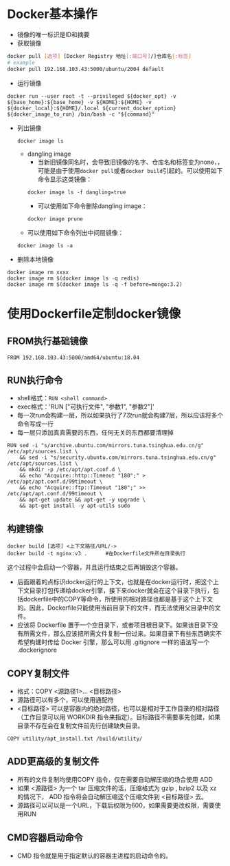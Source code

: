 # Docker基本操作
- 镜像的唯一标识是ID和摘要
- 获取镜像
```bash
docker pull [选项] [Docker Registry 地址[:端口号]/]仓库名[:标签]
# example
docker pull 192.168.103.43:5000/ubuntu/2004 default
```
- 运行镜像
```shell
docker run --user root -t --privileged ${docker_opt} -v ${base_home}:${base_home} -v ${HOME}:${HOME} -v ${docker_local}:${HOME}/.local ${current_docker_option} ${docker_image_to_run} /bin/bash -c "${command}"
```
- 列出镜像
	```shell
	docker image ls
	```
	- dangling image
		- 当新旧镜像同名时，会导致旧镜像的名字、仓库名和标签变为none，，可能是由于使用`docker pull`或者`docker build`引起的。可以使用如下命令显示这类镜像：
		```shell
		docker image ls -f dangling=true
		```
		- 可以使用如下命令删除dangling image：
		```shell
		docker image prune
		```
	- 可以使用如下命令列出中间层镜像：
	```shell
	docker image ls -a
	```
- 删除本地镜像
```shell
docker image rm xxxx
docker image rm $(docker image ls -q redis)
docker image rm $(docker image ls -q -f before=mongo:3.2)
```
# 使用Dockerfile定制docker镜像
## FROM执行基础镜像
```shell
FROM 192.168.103.43:5000/amd64/ubuntu:18.04
```
## RUN执行命令
- shell格式：`RUN <shell command>`
- exec格式：'RUN \["可执行文件", "参数1", "参数2"\]'
- 每一次run会构建一层，所以如果执行了7次run就会构建7层，所以应该将多个命令写成一行
- 每一层只添加真真需要的东西，任何无关的东西都要清理掉
```shell
RUN sed -i "s/archive.ubuntu.com/mirrors.tuna.tsinghua.edu.cn/g" /etc/apt/sources.list \
    && sed -i "s/security.ubuntu.com/mirrors.tuna.tsinghua.edu.cn/g" /etc/apt/sources.list \
    && mkdir -p /etc/apt/apt.conf.d \
    && echo "Acquire::http::Timeout "180";" > /etc/apt/apt.conf.d/99timeout \
    && echo "Acquire::ftp::Timeout "180";" >> /etc/apt/apt.conf.d/99timeout \
    && apt-get update && apt-get -y upgrade \
    && apt-get install -y apt-utils sudo
```
## 构建镜像
```shell
docker build [选项] <上下文路径/URL/->
docker build -t nginx:v3 .      #在Dockerfile文件所在目录执行
```
这个过程中会启动一个容器，并且运行结束之后再销毁这个容器。
- 后面跟着的点标识docker运行的上下文，也就是在docker运行时，把这个上下文目录打包传递给docker引擎，接下来docker就会在这个目录下执行，包括dockerfile中的COPY等命令，所使用的相对路径也都是基于这个上下文的。因此，Dockerfile只能使用当前目录下的文件，而无法使用父目录中的文件。
- 应该将 Dockerfile 置于一个空目录下，或者项目根目录下。如果该目录下没有所需文件，那么应该把所需文件复制一份过来。如果目录下有些东西确实不希望构建时传给 Docker 引擎，那么可以用 .gitignore 一样的语法写一个 .dockerignore
## COPY复制文件
- 格式：COPY <源路径1>... <目标路径>
- 源路径可以有多个，可以使用通配符
- <目标路径> 可以是容器内的绝对路径，也可以是相对于工作目录的相对路径（工作目录可以用 WORKDIR 指令来指定）。目标路径不需要事先创建，如果目录不存在会在复制文件前先行创建缺失目录。
```shell
COPY utility/apt_install.txt /build/utility/
```
## ADD更高级的复制文件
- 所有的文件复制均使用COPY 指令，仅在需要自动解压缩的场合使用 ADD
- 如果 <源路径> 为一个 tar 压缩文件的话，压缩格式为 gzip , bzip2 以及 xz 的情况下， ADD 指令将会自动解压缩这个压缩文件到 <目标路径> 去。
- 源路径可以可以是一个URL，下载后权限为600，如果需要更改权限，需要使用RUN
## CMD容器启动命令
- CMD 指令就是用于指定默认的容器主进程的启动命令的。


